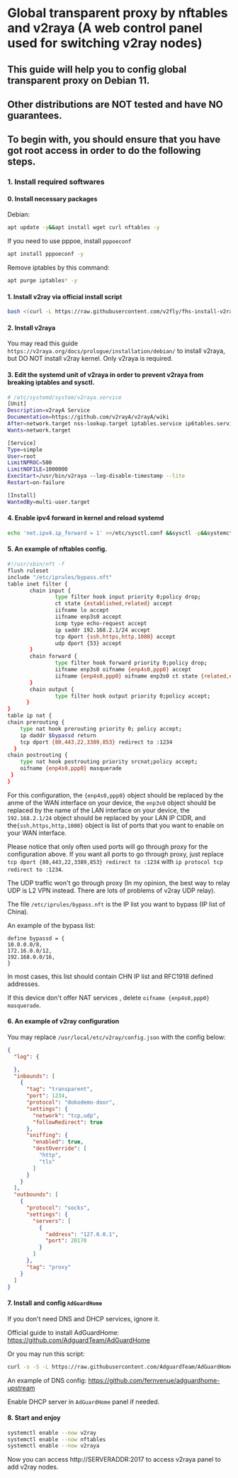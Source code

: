 # Global transparent proxy by nftables and v2raya (A web control panel used for switching v2ray nodes)

## This guide will help you to config global transparent proxy on Debian 11.
## Other distributions are NOT tested and have NO guarantees.

## To begin with, you should ensure that you have got root access in order to do the following steps.

### 1. Install required softwares

#### 0. Install necessary packages
Debian:
```bash
apt update -y&&apt install wget curl nftables -y
```
If you need to use pppoe, install `pppoeconf`
```bash
apt install pppoeconf -y
```
Remove iptables by this command:
```bash
apt purge iptables* -y
```
#### 1. Install v2ray via official install script 

```bash
bash <(curl -L https://raw.githubusercontent.com/v2fly/fhs-install-v2ray/master/install-release.sh)
```

#### 2. Install v2raya

You may read this guide `https://v2raya.org/docs/prologue/installation/debian/` to install v2raya, but DO NOT install v2ray kernel. Only v2raya is required.

#### 3. Edit the systemd unit of v2raya in order to prevent v2raya from breaking iptables and sysctl.

```bash
# /etc/systemd/system/v2raya.service
[Unit]
Description=v2rayA Service
Documentation=https://github.com/v2rayA/v2rayA/wiki
After=network.target nss-lookup.target iptables.service ip6tables.service
Wants=network.target

[Service]
Type=simple
User=root
LimitNPROC=500
LimitNOFILE=1000000
ExecStart=/usr/bin/v2raya --log-disable-timestamp --lite
Restart=on-failure

[Install]
WantedBy=multi-user.target
```

#### 4. Enable ipv4 forward in kernel and reload systemd

```bash
echo 'net.ipv4.ip_forward = 1' >>/etc/sysctl.conf &&sysctl -p&&systemctl daemon-reload
```

#### 5. An example of nftables config.

```bash
#!/usr/sbin/nft -f
flush ruleset
include "/etc/iprules/bypass.nft"
table inet filter {
       chain input {
               type filter hook input priority 0;policy drop;
               ct state {established,related} accept
               iifname lo accept
               iifname enp3s0 accept
               icmp type echo-request accept
               ip saddr 192.168.2.1/24 accept
               tcp dport {ssh,https,http,1080} accept
               udp dport {53} accept
       }
       chain forward {
               type filter hook forward priority 0;policy drop;
               iifname enp3s0 oifname {enp4s0,ppp0} accept
               iifname {enp4s0,ppp0} oifname enp3s0 ct state {related,established} accept
       }
       chain output {
               type filter hook output priority 0;policy accept;
      }
}
table ip nat {
chain prerouting {
    type nat hook prerouting priority 0; policy accept;
    ip daddr $bypassd return
    tcp dport {80,443,22,3389,853} redirect to :1234
  }
chain postrouting {
    type nat hook postrouting priority srcnat;policy accept;
    oifname {enp4s0,ppp0} masquerade
 }
}
```

For this configuration, the `{enp4s0,ppp0}` object should be replaced by the anme of the WAN interface on your device, the `enp3s0` object should be replaced by the name of the LAN interface on your device, the `192.168.2.1/24` object should be replaced by your LAN IP CIDR, and the`{ssh,https,http,1080}` object is list of ports that you want to enable on your WAN interface.

Please notice that only often used ports will go through proxy for the configuration above. If you want all ports to go through proxy, just replace `tcp dport {80,443,22,3389,853} redirect to :1234` with `ip protocol tcp redirect to :1234`.

The UDP traffic won't go through proxy (In my opinion, the best way to relay UDP is L2 VPN instead. There are lots of problems of v2ray UDP relay).

The file `/etc/iprules/bypass.nft` is the IP list you want to bypass (IP list of China).

An example of the bypass list:

```
define bypassd = {
10.0.0.0/8,
172.16.0.0/12,
192.168.0.0/16,
}
```

In most cases, this list should contain CHN IP list and RFC1918 defined addresses.

If this device don't offer NAT services , delete `oifname {enp4s0,ppp0} masquerade`.

#### 6. An example of v2ray configuration

You may replace `/usr/local/etc/v2ray/config.json` with the config below:

```json
{
  "log": {

  },
  "inbounds": [
    {
      "tag": "transparent",
      "port": 1234,
      "protocol": "dokodemo-door",
      "settings": {
        "network": "tcp,udp",
        "followRedirect": true
      },
      "sniffing": {
        "enabled": true,
        "destOverride": [
          "http",
          "tls"
        ]
      }
    }
  ],
  "outbounds": [
    {
      "protocol": "socks",
      "settings": {
        "servers": [
          {
            "address": "127.0.0.1",
            "port": 20170
          }
        ]
      },
      "tag": "proxy"
    }
  ]
}
```

#### 7. Install and config `AdGuardHome`

If you don't need DNS and DHCP services, ignore it.

Official guide to install AdGuardHome: https://github.com/AdguardTeam/AdGuardHome

Or you may run this script:
```bash
curl -s -S -L https://raw.githubusercontent.com/AdguardTeam/AdGuardHome/master/scripts/install.sh | sh -s -- -v
```

An example of DNS config: https://github.com/fernvenue/adguardhome-upstream

Enable DHCP server in `AdGuardHome` panel if needed.

#### 8. Start and enjoy

```bash
systemctl enable --now v2ray
systemctl enable --now nftables
systemctl enable --now v2raya
```

Now you can access http://SERVERADDR:2017 to access v2raya panel to add v2ray nodes.

